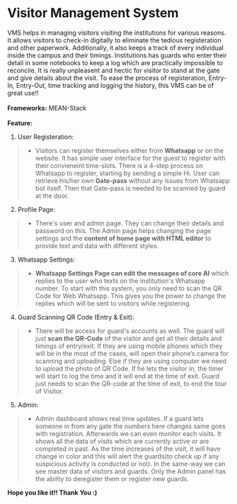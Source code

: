 # Visitor Management System
VMS helps in managing visitors visiting the institutions for various reasons. It allows visitors to check-in digitally to eliminate the tedious registeration and other paperwork. Additionally, it also keeps a track of every individual inside the campus and their timings. Institutions has guards who enter their detail in some notebooks to keep a log which are practically impossible to reconcile. It is really unpleasent and hectic for visitor to stand at the gate and give details about the visit. To ease the process of registeration, Entry-In, Entry-Out, time tracking and logging the history, this VMS can be of great use!! <br> <br>
**Frameworks:** MEAN-Stack <br><br>
**Feature:**<br/>
1. User Registeration: 
  >- Visitors can register themselves either from **Whatsapp** or on the website. It has simple user interface for the guest to register with their convieneint time-slots. There is a 4-step process on Whatsapp to register, starting by sending a simple Hi. User can retrieve his/her own **Gate-pass** without any issues from Whatsapp bot itself. Then that Gate-pass is needed to be scanned by guard at the door.
2. Profile Page:
  >- There's user and admin page. They can change their details and password on this. The Admin page helps changing the page settings and the **content of home page with HTML editor** to provide text and data with different styles.
3. Whatsapp Settings:
  >- **Whatsapp Settings Page can edit the messages of core AI** which replies to the user who texts on the institution's Whatsapp number. To start with this system, you only need to scan the QR Code for Web Whatsapp. This gives you the power to change the replies which will be sent to visitors while registering.
4. Guard Scanning QR Code (Entry & Exit):
  >- There will be access for guard's accounts as well. The guard will just **scan the QR-Code** of the visitor and get all their details and timings of entry/exit. If they are using mobile phones which they will be in the most of the cases, will open their phone’s camera for scanning and uploading. Else if they are using computer we need to upload the photo of QR Code. If he lets the visitor in, the timer will start to log the time and it will end at the time of exit. Guard just needs to scan the QR-code at the time of exit, to end the tour of Visitor.
5. Admin:
  >- Admin dashboard shows real time updates. If a guard lets someone in from any gate the numbers here changes same goes with registration. Afterwards we can even monitor each visits. It shows all the data of visits which are currently active or are completed in past. As the time increases of the visit, it will have change in color and this will alert the guards(to check up if any suspicious activity is conducted or not). In the same-way we can see master data of visitors and guards. Only the Admin panel has the ability to deregister them or register new guards.<br/>

**Hope you like it!! Thank You :)**